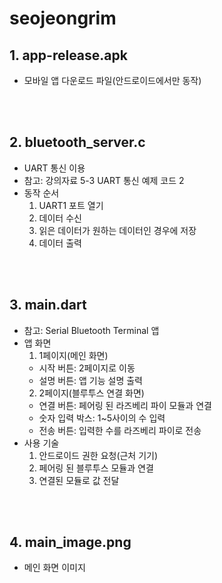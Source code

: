 # seojeongrim

## 1. app-release.apk
 * 모바일 앱 다운로드 파일(안드로이드에서만 동작)

<br/><br/>

## 2. bluetooth_server.c
 * UART 통신 이용
 * 참고: 강의자료 5-3 UART 통신 예제 코드 2
 * 동작 순서
   1. UART1 포트 열기
   2. 데이터 수신
   3. 읽은 데이터가 원하는 데이터인 경우에 저장
   4. 데이터 출력

<br/><br/>

## 3. main.dart
 * 참고: Serial Bluetooth Terminal 앱
 * 앱 화면
    1. 1페이지(메인 화면)
      - 시작 버튼: 2페이지로 이동
      - 설명 버튼: 앱 기능 설명 출력
    2. 2페이지(블루투스 연결 화면)
      - 연결 버튼: 페어링 된 라즈베리 파이 모듈과 연결
      - 숫자 입력 박스: 1~5사이의 수 입력
      - 전송 버튼: 입력한 수를 라즈베리 파이로 전송
 * 사용 기술
   1. 안드로이드 권한 요청(근처 기기)
   2. 페어링 된 블루투스 모듈과 연결
   3. 연결된 모듈로 값 전달

<br/><br/>

## 4. main_image.png
 * 메인 화면 이미지

